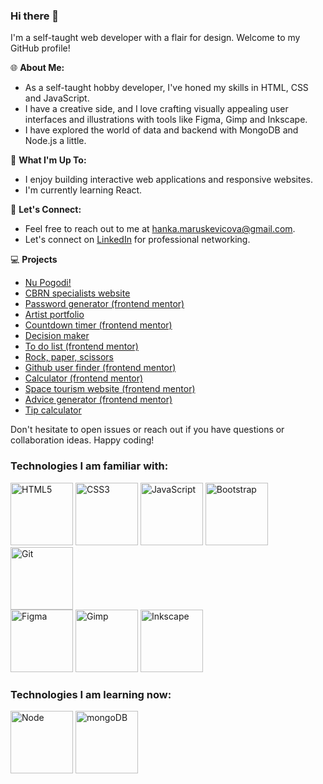 ### Hi there 👋

I'm a self-taught web developer with a flair for design. Welcome to my GitHub profile!

🌐 **About Me:**
- As a self-taught hobby developer, I've honed my skills in HTML, CSS and JavaScript.
- I have a creative side, and I love crafting visually appealing user interfaces and illustrations with tools like Figma, Gimp and Inkscape.
- I have explored the world of data and backend with MongoDB and Node.js a little.

🚀 **What I'm Up To:**
- I enjoy building interactive web applications and responsive websites.
- I'm currently learning React.

💬 **Let's Connect:**
- Feel free to reach out to me at [hanka.maruskevicova@gmail.com](hanka.maruskevicova@gmail.com).
- Let's connect on [LinkedIn](https://www.linkedin.com/in/hana-maruškevičová-11287127b/) for professional networking.

💻 **Projects**
  - [Nu Pogodi!](https://hanka8.github.io/Nu-pogodi/)
  - [CBRN specialists website](https://maacaa0.github.io/31-hana-maca-final/)
  - [Password generator (frontend mentor)](https://hanka8.github.io/FM-Password-generator/)
  - [Artist portfolio](https://hanka8.github.io/NelaMarus/)
  - [Countdown timer (frontend mentor)](https://hanka8.github.io/FM-launch-countdown-timer/)
  - [Decision maker](https://hanka8.github.io/Jen_tak_pro_radost/)
  - [To do list (frontend mentor)](https://hanka8.github.io/FM--TODO/)
  - [Rock, paper, scissors](https://hanka8.github.io/RockPaperScissors_FM/)
  - [Github user finder (frontend mentor)](https://hanka8.github.io/FM-GitHub-user-search-app/)
  - [Calculator (frontend mentor)](https://hanka8.github.io/FM-calculator-app/)
  - [Space tourism website (frontend mentor)](https://hanka8.github.io/FM-space-tourism/)
  - [Advice generator (frontend mentor)](https://hanka8.github.io/FM-advice-generator/)
  - [Tip calculator](https://hanka8.github.io/Tip-calculator-appp/)
  

Don't hesitate to open issues or reach out if you have questions or collaboration ideas. Happy coding!


### Technologies I am familiar with:

<div display="flex">
  <img src="https://cdn.jsdelivr.net/gh/devicons/devicon/icons/html5/html5-original-wordmark.svg" alt="HTML5" width="100">
  <img src="https://cdn.jsdelivr.net/gh/devicons/devicon/icons/css3/css3-original-wordmark.svg" alt="CSS3" width="100">
  <img src="https://cdn.jsdelivr.net/gh/devicons/devicon/icons/javascript/javascript-original.svg" alt="JavaScript" width="100">
  <img src="https://cdn.jsdelivr.net/gh/devicons/devicon/icons/bootstrap/bootstrap-original.svg" alt="Bootstrap" width="100">
  <img src="https://cdn.jsdelivr.net/gh/devicons/devicon/icons/git/git-original.svg" alt="Git" width="100">
</div>
<div display="flex">
  <img src="https://cdn.jsdelivr.net/gh/devicons/devicon/icons/figma/figma-original.svg" alt="Figma" width="100">
  <img src="https://cdn.jsdelivr.net/gh/devicons/devicon/icons/gimp/gimp-original.svg" alt="Gimp" width="100">
  <img src="https://cdn.jsdelivr.net/gh/devicons/devicon/icons/inkscape/inkscape-original.svg" alt="Inkscape" width="100">
</div>

### Technologies I am learning now:

<img src="https://cdn.jsdelivr.net/gh/devicons/devicon/icons/nodejs/nodejs-original.svg" alt="Node" width="100">
<img src="https://cdn.jsdelivr.net/gh/devicons/devicon/icons/mongodb/mongodb-original-wordmark.svg" alt="mongoDB" width="100">
